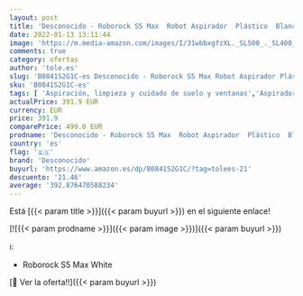 ```yaml
---
layout: post
title: 'Desconocido - Roborock S5 Max  Robot Aspirador  Plástico  Blanco'
date: 2022-01-13 13:11:44
image: 'https://m.media-amazon.com/images/I/31wbbxgfzXL._SL500_._SL400_.jpg'
comments: true
category: ofertas
author: 'tole.es'
slug: 'B0841S2G1C-es Desconocido - Roborock S5 Max Robot Aspirador Plástico Blanco'
sku: 'B0841S2G1C-es'
tags: [ 'Aspiración, limpieza y cuidado de suelo y ventanas','Aspiradoras','Hogar y cocina','Robots aspiradores','desconocido','roborock', ]
actualPrice: 391.9 EUR
currency: EUR
price: 391.9
comparePrice: 499.0 EUR
prodname: 'Desconocido - Roborock S5 Max  Robot Aspirador  Plástico  Blanco'
country: 'es'
flag: '🇪🇸'
brand: 'Desconocido'
buyurl: 'https://www.amazon.es/dp/B0841S2G1C/?tag=tolees-21'
descuento: '21.46'
average: '392.876470588234'
---
```


Está [{{< param title >}}]({{< param buyurl >}}) en el siguiente enlace!

[![{{< param prodname >}}]({{< param image >}})]({{< param buyurl >}})

ℹ️:

- Roborock S5 Max White

[🛒 Ver la oferta!!]({{< param buyurl >}})
